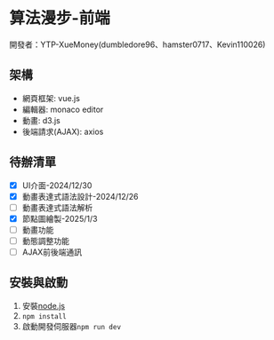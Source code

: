 # 算法漫步-前端
開發者：YTP-XueMoney(dumbledore96、hamster0717、Kevin110026)

## 架構
- 網頁框架: vue.js
- 編輯器: monaco editor
- 動畫: d3.js
- 後端請求(AJAX): axios

## 待辦清單
- [x] UI介面-2024/12/30
- [x] 動畫表達式語法設計-2024/12/26 
- [ ] 動畫表達式語法解析
- [x] 節點圖繪製-2025/1/3
- [ ] 動畫功能
- [ ] 動態調整功能
- [ ] AJAX前後端通訊

## 安裝與啟動
1. 安裝[node.js](https://nodejs.org/zh-tw/download)
2. `npm install`
3. 啟動開發伺服器`npm run dev`
